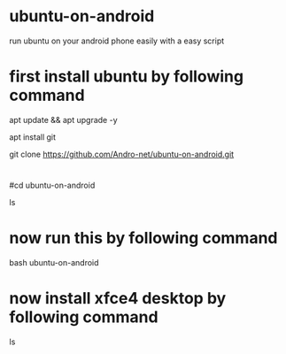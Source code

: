 # ubuntu-on-android
run ubuntu on your android phone easily with a easy script
# first install ubuntu by following command

apt update && apt upgrade -y 

apt install git 

git clone https://github.com/Andro-net/ubuntu-on-android.git

#
#cd ubuntu-on-android

ls
# now run this by following command
bash ubuntu-on-android

# now install xfce4 desktop by following command
ls
